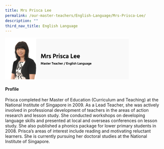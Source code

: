 ```yaml
---
title: Mrs Prisca Lee
permalink: /our-master-teachers/English-Language/Mrs-Prisca-Lee/
description: ""
third_nav_title: English Language
---
```

<img src="/images/mt8.png" style="width:80%">

#### Profile

Prisca completed her Master of Education (Curriculum and Teaching) at the National Institute of Singapore in 2009. As a Lead Teacher, she was actively involved in professional development of teachers in the areas of action research and lesson study. She conducted workshops on developing language skills and presented at local and overseas conferences on lesson study. She also published a phonics package for lower primary students in 2008. Prisca’s areas of interest include reading and motivating reluctant learners. She is currently pursuing her doctoral studies at the National Institute of Singapore.